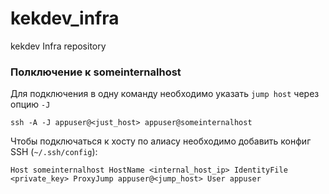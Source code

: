 # kekdev_infra
kekdev Infra repository

### Полключение к someinternalhost ###
Для подключения в одну команду необходимо указать `jump host` через опцию `-J`

`ssh -A -J appuser@<just_host> appuser@someinternalhost`

Чтобы подключаться к хосту по алиасу необходимо добавить конфиг SSH (`~/.ssh/config`):

`
Host someinternalhost
  HostName <internal_host_ip>
  IdentityFile <private_key>
  ProxyJump appuser@<jump_host>
  User appuser
`
